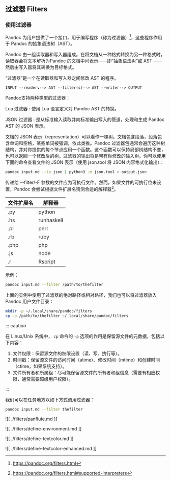 ## 过滤器 Filters

### 使用过滤器

Pandoc 为用户提供了一个接口，用于编写程序（称为过滤器）[^filters]，这些程序作用于 Pandoc 的抽象语法树（AST）。

[^filters]: https://pandoc.org/filters.html

Pandoc 由一组读取器和写入器组成。在将文档从一种格式转换为另一种格式时，读取器会将文本解析为Pandoc 的文档中间表示——即“抽象语法树”或 AST ——然后由写入器将其转换为目标格式。

“过滤器”是一个在读取器和写入器之间修改 AST 的程序。

```
INPUT --readerv--> AST --filter(s)--> AST --writer--> OUTPUT
```

Pandoc支持两种类型的过滤器：

Lua 过滤器
: 使用 Lua 语言定义对 Pandoc AST 的转换。

JSON 过滤器
: 是从标准输入读取并向标准输出写入的管道，处理和生成 Pandoc AST 的 JSON 表示。

文档的 JSON 表示（representation）可以看作一棵树。文档包含段落，段落包含单词和空格，某些单词被强调，依此类推。Pandoc 过滤器包通常会遍历这种树结构，并对你提供的每个节点应用一个函数。这个函数可以保持局部树结构不变，也可以返回一个修改后的树。过滤器的输出将是带有你修改的输入树。你可以使用下面的命令查看文件的 JSON 表示（使用 json.tool 将 JSON 内容格式化输出）：

```bash
pandoc input.md --to json | python3 -m json.tool > output.json 
```

传递给 --filter/-F 参数的文件应为可执行文件。然而，如果文件的可执行位未设置，Pandoc 会尝试根据文件扩展名猜测合适的解释器[^interpreters]。

[^interpreters]: <https://pandoc.org/filters.html#supported-interpreters>


| 文件扩展名 |	解释器 |
| ------------- | ------------- |
|.py	| python     |
|.hs	| runhaskell |
|.pl	| perl       |
|.rb	| ruby       |
|.php	| php        |
|.js	| node       |
|.r	| Rscript    |

示例：

```bash
pandoc input.md --filter /path/to/thefilter
```

上面的实例中使用了过滤器的绝对路径或相对路径，我们也可以将过滤器放入 Pandoc 用户文件目录：

```bash
mkdir -p ~/.local/share/pandoc/filters
cp -p /path/to/thefilter ~/.local/share/pandoc/filters
```

::: caution

在 Linux/Unix 系统中， `cp` 命令的 `-p` 选项的作用是保留源文件的元数据，包括以下内容：

1. 文件权限：保留源文件的权限设置（读、写、执行等）。
2. 时间戳：保留源文件的访问时间（atime）、修改时间（mtime）和创建时间（ctime，如果系统支持）。
3. 文件所有者和所属组：尽可能保留源文件的所有者和组信息（需要有相应权限，通常需要超级用户权限）。

:::

我们可以在任务地方以如下方式调用过滤器：

```bash
pandoc input.md --filter thefilter
```

![[ ./filters/panflute.md ]]

![[ ./filters/define-environment.md ]]

![[ ./filters/define-textcolor.md ]]

![[ ./filters/define-textcolor-enhanced.md ]]

